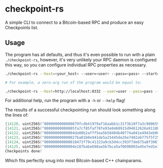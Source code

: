 # checkpoint-rs
A simple CLI to connect to a Bitcoin-based RPC and produce an easy Checkpoints list.

## Usage

The program has all defaults, and thus it's even possible to run with a plain `./checkpoint-rs`, however, it's very unlikely your RPC daemon is configured this way, so you can configure individual RPC properties as necessary.

```bash
./checkpoint-rs --host=<your_host> --user=<user> --pass=<pass> --start=<height> --interval=<height>

# For example, a zero-arg run of the program would be equal to:

./checkpoint-rs --host=http://localhost:8332 --user=user --pass=pass --start=0 --interval=1
```

For additional help, run the program with a `-h` or `--help` flag!

The results of a successful checkpointing run should look something along the lines of:
```c++
{14120, uint256S("0000000000000679fcdb41979af16aabb1c31f3b10f7a3c980659ea135c1bfb4")},
{14121, uint256S("00000000000005fa7cf85faf78fe93e8460915d94612626a9118b111f50ef56f")},
{14122, uint256S("00000000000004da08b2afff5ea5b58404b40774a041e4943eb002b05d3689b5")},
{14123, uint256S("000000000000027ba01b0e941de5a25445de26e7482ab775f5f2582d328e49b5")},
{14124, uint256S("000000000000010473f79c41323a9cb3d4cc393f7de675a8f39679ea072863b5")},
{14125, uint256S("00000000000004e187babe698aa5b7bca5af0698003a45e7ed1e1bbf4716b512")},
Checkpoints done!
```

Which fits perfectly snug into most Bitcoin-based C++ chainparams.
